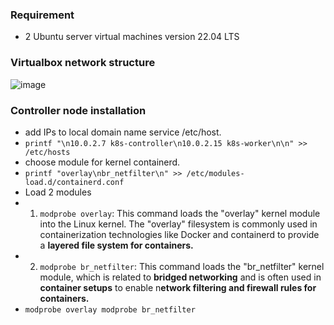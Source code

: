 ### Requirement
- 2 Ubuntu server virtual machines version 22.04 LTS
### Virtualbox network structure
![image](https://github.com/suppi147/NT114.O11.ATCL-Information-Security-Specialization-Project/assets/97881547/01f8d54e-7703-4aac-9496-fb21895b0446)
### Controller node installation
- add IPs to local domain name service /etc/host.
- `printf "\n10.0.2.7 k8s-controller\n10.0.2.15 k8s-worker\n\n" >> /etc/hosts`
- choose module for kernel containerd.
- `printf "overlay\nbr_netfilter\n" >> /etc/modules-load.d/containerd.conf`
- Load 2 modules
- 1. `modprobe overlay`: This command loads the "overlay" kernel module into the Linux kernel. The "overlay" filesystem is commonly used in containerization technologies like Docker and containerd to provide a **layered file system for containers.**
- 2. `modprobe br_netfilter`: This command loads the "br_netfilter" kernel module, which is related to **bridged networking** and is often used in **container setups** to enable n**etwork filtering and firewall rules for containers.**
- `modprobe overlay
   modprobe br_netfilter`
